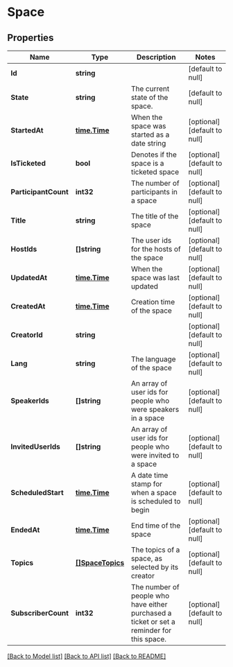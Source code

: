 # Space

## Properties
Name | Type | Description | Notes
------------ | ------------- | ------------- | -------------
**Id** | **string** |  | [default to null]
**State** | **string** | The current state of the space. | [default to null]
**StartedAt** | [**time.Time**](time.Time.md) | When the space was started as a date string | [optional] [default to null]
**IsTicketed** | **bool** | Denotes if the space is a ticketed space | [optional] [default to null]
**ParticipantCount** | **int32** | The number of participants in a space | [optional] [default to null]
**Title** | **string** | The title of the space | [optional] [default to null]
**HostIds** | **[]string** | The user ids for the hosts of the space | [optional] [default to null]
**UpdatedAt** | [**time.Time**](time.Time.md) | When the space was last updated | [optional] [default to null]
**CreatedAt** | [**time.Time**](time.Time.md) | Creation time of the space | [optional] [default to null]
**CreatorId** | **string** |  | [optional] [default to null]
**Lang** | **string** | The language of the space | [optional] [default to null]
**SpeakerIds** | **[]string** | An array of user ids for people who were speakers in a space | [optional] [default to null]
**InvitedUserIds** | **[]string** | An array of user ids for people who were invited to a space | [optional] [default to null]
**ScheduledStart** | [**time.Time**](time.Time.md) | A date time stamp for when a space is scheduled to begin | [optional] [default to null]
**EndedAt** | [**time.Time**](time.Time.md) | End time of the space | [optional] [default to null]
**Topics** | [**[]SpaceTopics**](Space_topics.md) | The topics of a space, as selected by its creator | [optional] [default to null]
**SubscriberCount** | **int32** | The number of people who have either purchased a ticket or set a reminder for this space. | [optional] [default to null]

[[Back to Model list]](../README.md#documentation-for-models) [[Back to API list]](../README.md#documentation-for-api-endpoints) [[Back to README]](../README.md)

